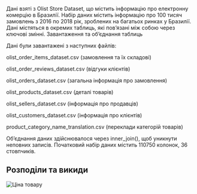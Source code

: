 Дані взяті з Olist Store Dataset, що містить інформацію про електронну комерцію в Бразилії. Набір даних містить інформацію про 100 тисяч замовлень з 2016 по 2018 рік, зроблених на багатьох ринках у Бразилії. Дані містяться в окремих таблиць, які пов’язані між собою через ключові змінні. 
Завантаження та об’єднання таблиць

Дані були завантажені з наступних файлів:

olist_order_items_dataset.csv (замовлення та їх складові)

olist_order_reviews_dataset.csv (відгуки клієнтів)

olist_orders_dataset.csv (загальна інформація про замовлення)

olist_products_dataset.csv (деталі товарів)

olist_sellers_dataset.csv (інформація про продавців)

olist_customers_dataset.csv (інформація про клієнтів)

product_category_name_translation.csv (переклади категорій товарів)

Об’єднання даних здійснювалося через inner_join(), щоб уникнути неповних записів. Початковий набір даних містить 110750 колонок, 36 стовпчиків.

## Розподіли та викиди
![Ціна товару](ціна.png)
